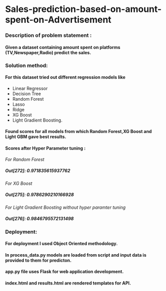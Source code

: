 # Sales-prediction-based-on-amount-spent-on-Advertisement

### Description of problem statement :
#### Given a dataset containing amount spent on platforms (TV,Newspaper,Radio) predict the sales.
### Solution method:
#### For this dataset tried out different regression models like
* Linear Regressor
* Decision Tree
* Random Forest
* Lasso
* Ridge
* XG Boost 
* Light Gradient Boosting.
#### Found scores for all models from which Random Forest,XG Boost and Light GBM gave best results.
#### Scores after Hyper Parameter tuning :
*For Random Forest*
##### Out[272]: 0.971835615937762
*For XG Boost*
##### Out[275]: 0.9786290210166928
*For Light Gradient Boosting without hyper paramter tuning*
##### Out[276]: 0.9846795572131498

### Deployment:
#### For deployment I used Object Oriented methodology.
#### In **process_data.py** models are loaded from script and input data is provided to them for predicton.
#### **app.py**  file uses Flask for web application development.
#### **index.html** and **results.html** are rendered templates for API.
